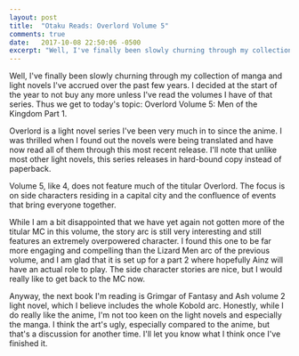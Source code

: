 ```yaml
---
layout: post
title:  "Otaku Reads: Overlord Volume 5"
comments: true
date:   2017-10-08 22:50:06 -0500
excerpt: "Well, I've finally been slowly churning through my collection of manga and light novels I've accrued over the past few years. I decided at the start of the year to not buy any more unless I've read the volumes I have of that series. Thus we get to today's topic: Overlord Volume 5: Men of the Kingdom Part 1."
---
```

<p>Well, I've finally been slowly churning through my collection of manga and light novels I've accrued over the past few years. I decided at the start of the year to not buy any more unless I've read the volumes I have of that series. Thus we get to today's topic: Overlord Volume 5: Men of the Kingdom Part 1.</p>
<p>Overlord is a light novel series I've been very much in to since the anime. I was thrilled when I found out the novels were being translated and have now read all of them through this most recent release. I'll note that unlike most other light novels, this series releases in hard-bound copy instead of paperback.</p>
<p>Volume 5, like 4, does not feature much of the titular Overlord. The focus is on side characters residing in a capital city and the confluence of events that bring everyone together.</p>
<p>While I am a bit disappointed that we have yet again not gotten more of the titular MC in this volume, the story arc is still very interesting and still features an extremely overpowered character. I found this one to be far more engaging and compelling than the Lizard Men arc of the previous volume, and I am glad that it is set up for a part 2 where hopefully Ainz will have an actual role to play. The side character stories are nice, but I would really like to get back to the MC now.</p>
<p>Anyway, the next book I'm reading is Grimgar of Fantasy and Ash volume 2 light novel, which I believe includes the whole Kobold arc. Honestly, while I do really like the anime, I'm not too keen on the light novels and especially the manga. I think the art's ugly, especially compared to the anime, but that's a discussion for another time. I'll let you know what I think once I've finished it.</p>